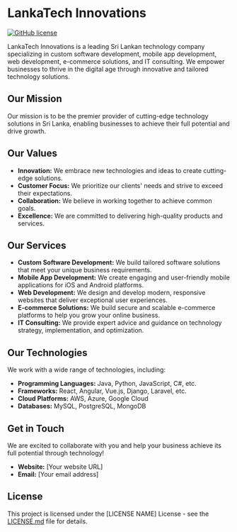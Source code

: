 # LankaTech Innovations

[![GitHub license](https://img.shields.io/github/license/LankaTech/LankaTech-Innovations)](https://github.com/LankaTech-Innovations/.github/blob/main/profile/LICENSE.md)

LankaTech Innovations is a leading Sri Lankan technology company specializing in custom software development, mobile app development, web development, e-commerce solutions, and IT consulting. We empower businesses to thrive in the digital age through innovative and tailored technology solutions.

## Our Mission

Our mission is to be the premier provider of cutting-edge technology solutions in Sri Lanka, enabling businesses to achieve their full potential and drive growth.

## Our Values

* **Innovation:** We embrace new technologies and ideas to create cutting-edge solutions.
* **Customer Focus:** We prioritize our clients' needs and strive to exceed their expectations.
* **Collaboration:** We believe in working together to achieve common goals.
* **Excellence:** We are committed to delivering high-quality products and services.

## Our Services

* **Custom Software Development:** We build tailored software solutions that meet your unique business requirements.
* **Mobile App Development:** We create engaging and user-friendly mobile applications for iOS and Android platforms.
* **Web Development:** We design and develop modern, responsive websites that deliver exceptional user experiences.
* **E-commerce Solutions:** We build secure and scalable e-commerce platforms to help you grow your online business.
* **IT Consulting:** We provide expert advice and guidance on technology strategy, implementation, and optimization.

## Our Technologies

We work with a wide range of technologies, including:

* **Programming Languages:** Java, Python, JavaScript, C#, etc.
* **Frameworks:** React, Angular, Vue.js, Django, Laravel, etc.
* **Cloud Platforms:** AWS, Azure, Google Cloud
* **Databases:** MySQL, PostgreSQL, MongoDB

## Get in Touch

We are excited to collaborate with you and help your business achieve its full potential through technology!

* **Website:** [Your website URL]
* **Email:** [Your email address]

## License

This project is licensed under the [LICENSE NAME] License - see the [LICENSE.md](LICENSE.md) file for details.
